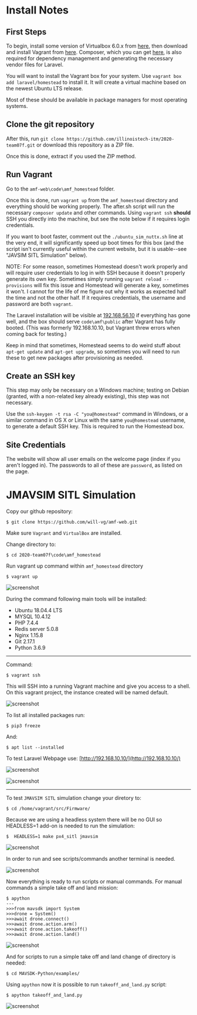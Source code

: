# Install Notes

## First Steps

To begin, install some version of Virtualbox 6.0.x from [here](https://www.virtualbox.org/wiki/Download_Old_Builds_6_0), then download and install Vagrant from [here](https://www.vagrantup.com/downloads.html). Composer, which you can get [here](https://getcomposer.org/download/), is also required for dependency management and generating the necessary vendor files for Laravel.

You will want to install the Vagrant box for your system. Use `vagrant box add laravel/homestead` to install it. It will create a virtual machine based on the newest Ubuntu LTS release.

Most of these should be available in package managers for most operating systems.

## Clone the git repository

After this, run `git clone https://github.com/illinoistech-itm/2020-team07f.git` or download this repository as a ZIP file.

Once this is done, extract if you used the ZIP method.

## Run Vagrant

Go to the `amf-web\code\amf_homestead` folder.

Once this is done, run `vagrant up` from the `amf_homestead` directory and everything should be working properly. The after.sh script will run the necessary `composer update` and other commands. Using `vagrant ssh` **should** SSH you directly into the machine, but see the note below if it requires login credentials.

If you want to boot faster, comment out the `./ubuntu_sim_nuttx.sh` line at the very end, it will significantly speed up boot times for this box (and the script isn't currently useful within the current website, but it is usable--see "JAVSIM SITL Simulation" below).

NOTE: For some reason, sometimes Homestead doesn't work properly and will require user credentials to log in with SSH because it doesn't properly generate its own key. Sometimes simply running `vagrant reload --provisions` will fix this issue and Homestead will generate a key, sometimes it won't. I cannot for the life of me figure out why it works as expected half the time and not the other half. If it requires credentials, the username and password are both `vagrant`.

The Laravel installation will be visible at [192.168.56.10](http://192.168.56.10) if everything has gone well, and the box should serve `code\amf\public` after Vagrant has fully booted. (This was formerly 192.168.10.10, but Vagrant threw errors when coming back for testing.)

Keep in mind that sometimes, Homestead seems to do weird stuff about `apt-get update` and `apt-get upgrade`, so sometimes you will need to run these to get new packages after provisioning as needed.

## Create an SSH key

This step may only be necessary on a Windows machine; testing on Debian (granted, with a non-related key already existing), this step was not necessary.

Use the `ssh-keygen -t rsa -C "you@homestead"` command in Windows, or a similar command in OS X or Linux with the same `you@homestead` username, to generate a default SSH key. This is required to run the Homestead box.

## Site Credentials

The website will show all user emails on the welcome page (index if you aren't logged in). The passwords to all of these are `password`, as listed on the page.

# JMAVSIM SITL Simulation

Copy our github repository:

```
$ git clone https://github.com/will-vg/amf-web.git
```

Make sure  `Vagrant` and `VirtualBox` are installed.

Change directory to:

```
$ cd 2020-team07f\code\amf_homestead
```

Run vagrant up command within `amf_homestead` directory

```
$ vagrant up
```

![screenshot](../images/1.PNG "pic1")

During the command following main tools will be installed:

*   Ubuntu 18.04.4 LTS
*   MYSQL 10.4.12
*   PHP 7.4.4
*   Redis server 5.0.8
*   Nginx 1.15.8
*   Git 2.17.1
*   Python 3.6.9
---
Command: 
```
$ vagrant ssh 
```
This will SSH into a running Vagrant machine and give you access to a shell. On this vagrant project, the instance created will be named default.

![screenshot](../images/4.PNG "pic1")



To list all installed packages run:

```
$ pip3 freeze
```

And:
```
$ apt list --installed
```

To test Laravel Webpage use: [http://192.168.10.10/](http://192.168.10.10/)

![screenshot](../images/3.PNG "pic1")

![screenshot](../images/2.PNG "pic1")

---

To test `JMAVSIM SITL` simulation change your diretory to:
```
$ cd /home/vagrant/src/Firmware/
```
Because we are using a headless system there will be no GUI so HEADLESS=1 add-on is needed to run the simulation:
```
$  HEADLESS=1 make px4_sitl jmavsim
```
![screenshot](../images/5.PNG "5")


In order to run and see scripts/commands another terminal is needed.

![screenshot](../images/6.PNG "5")

Now everything is ready to run scripts or manual commands.
For manual commands a simple take off and land mission:
```
$ apython
---
>>>from mavsdk import System
>>>drone = System()
>>>await drone.connect()
>>>await drone.action.arm()
>>>await drone.action.takeoff()
>>>await drone.action.land()

```

![screenshot](../images/7.PNG "7")

And for scripts to run a simple take off and land change of directory is needed:

```
$ cd MAVSDK-Python/examples/ 
```

Using `apython` now it is possible to run `takeoff_and_land.py` script:
```
$ apython takeoff_and_land.py
```

![screenshot](../images/8.PNG "8")
